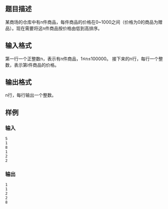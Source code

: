 ## 题目描述
某商场的仓库中有n件商品，每件商品的价格在0~1000之间（价格为0的商品为赠品）。现在需要将这n件商品按价格由低到高排序。

## 输入格式
第一行一个正整数n，表示有n件商品，1≤n≤100000。
接下来的n行，每行一个整数，表示第i件商品的价格。

## 输出格式
n行，每行输出一个整数。

## 样例
### 输入
```
5
1
8
1
2
2
```

### 输出
```
1
1
2
2
8
```
